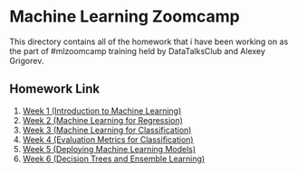 # Machine Learning Zoomcamp
This directory contains all of the homework that i have been working on as the part of #mlzoomcamp training held by DataTalksClub and Alexey Grigorev. 

## Homework Link
1. [Week 1 (Introduction to Machine Learning)](https://github.com/madityarafip/My-Machine-Learning/tree/main/ML-Zoomcamp/HW-Week-1)
2. [Week 2 (Machine Learning for Regression)](https://github.com/madityarafip/My-Machine-Learning/tree/main/ML-Zoomcamp/HW-Week-2)
3. [Week 3 (Machine Learning for Classification)](https://github.com/madityarafip/My-Machine-Learning/tree/main/ML-Zoomcamp/HW-Week-3)
4. [Week 4 (Evaluation Metrics for Classification)](https://github.com/madityarafip/My-Machine-Learning/tree/main/ML-Zoomcamp/HW-Week-4)
5. [Week 5 (Deploying Machine Learning Models)]()
6. [Week 6 (Decision Trees and Ensemble Learning)]()
